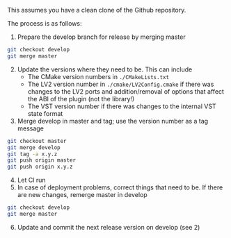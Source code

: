 This assumes you have a clean clone of the Github repository.

The process is as follows:
1. Prepare the develop branch for release by merging master
```bash
git checkout develop
git merge master
```
2. Update the versions where they need to be. This can include
    - The CMake version numbers in `./CMakeLists.txt`
    - The LV2 version number in `./cmake/LV2Config.cmake` if there was changes to the LV2 ports and addition/removal of options that affect the ABI of the plugin (not the library!)
    - The VST version number if there was changes to the internal VST state format
3. Merge develop in master and tag; use the version number as a tag message
```bash
git checkout master
git merge develop
git tag -a x.y.z
git push origin master
git push origin x.y.z
```
4. Let CI run
5. In case of deployment problems, correct things that need to be. If there are new changes, remerge master in develop
```bash
git checkout develop
git merge master
```
6. Update and commit the next release version on develop (see 2)

